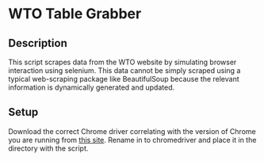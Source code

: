 # WTO Table Grabber
## Description
This script scrapes data from the WTO website by simulating browser interaction
using selenium. This data cannot be simply scraped using a typical web-scraping
package like BeautifulSoup because the relevant information is dynamically
generated and updated.

## Setup
Download the correct Chrome driver correlating with the version of Chrome you
are running from
[this site](https://sites.google.com/a/chromium.org/chromedriver/downloads). Rename in to chromedriver and place it in the directory with the
script.
